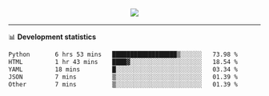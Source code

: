 <h3 align="center">
  <a href="https://github.com/hwalker928">
      <img src="https://github-profile-trophy.vercel.app/?username=hwalker928&no-bg=true&no-frame=true">
  </a>
</h3>


<hr>

📊 **Development statistics**

<!--START_SECTION:waka-->

```txt
Python       6 hrs 53 mins   ██████████████████▒░░░░░░   73.98 %
HTML         1 hr 43 mins    ████▓░░░░░░░░░░░░░░░░░░░░   18.54 %
YAML         18 mins         █░░░░░░░░░░░░░░░░░░░░░░░░   03.34 %
JSON         7 mins          ▒░░░░░░░░░░░░░░░░░░░░░░░░   01.39 %
Other        7 mins          ▒░░░░░░░░░░░░░░░░░░░░░░░░   01.39 %
```

<!--END_SECTION:waka-->
